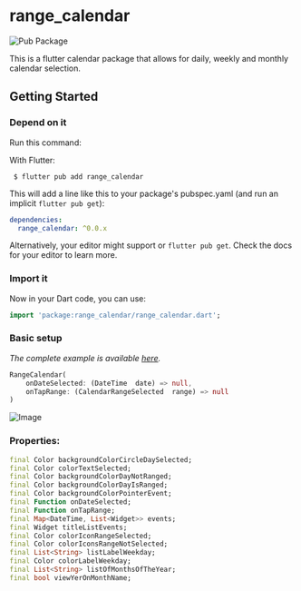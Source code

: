 
# range_calendar
![Pub Package](https://img.shields.io/pub/v/range_calendar.svg?style=flat-square)   

This is a flutter calendar package that allows for daily, weekly and monthly calendar selection.

 
## Getting Started
### Depend on it
Run this command:

With Flutter:

```shell
 $ flutter pub add range_calendar
```

This will add a line like this to your package's pubspec.yaml (and run an implicit  `flutter pub get`):

```yaml
dependencies:
  range_calendar: ^0.0.x
```

Alternatively, your editor might support or  `flutter pub get`. Check the docs for your editor to learn more.

### Import it

Now in your Dart code, you can use:

```dart
import 'package:range_calendar/range_calendar.dart';
```
### Basic setup
_The complete example is available  [here](https://github.com/DanielBaltazarSchneider/range_calendar)._
```dart
RangeCalendar(
	onDateSelected: (DateTime  date) => null,
	onTapRange: (CalendarRangeSelected  range) => null
)
```

![Image](https://firebasestorage.googleapis.com/v0/b/range-calendar-ac38a.appspot.com/o/range_calendar.gif?alt=media&token=317ded7a-b936-4b66-8e59-74e81ab5fc6c)

### Properties:
```dart
final Color backgroundColorCircleDaySelected;
final Color colorTextSelected;
final Color backgroundColorDayNotRanged;
final Color backgroundColorDayIsRanged;
final Color backgroundColorPointerEvent;
final Function onDateSelected;
final Function onTapRange;
final Map<DateTime, List<Widget>> events;
final Widget titleListEvents;
final Color colorIconRangeSelected;
final Color colorIconsRangeNotSelected;
final List<String> listLabelWeekday;
final Color colorLabelWeekday;
final List<String> listOfMonthsOfTheYear;
final bool viewYerOnMonthName;
```
